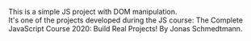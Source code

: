 This is a simple JS project with DOM manipulation.  
It's one of the projects developed during the JS course: The Complete JavaScript Course 2020: Build Real Projects! By Jonas Schmedtmann.
